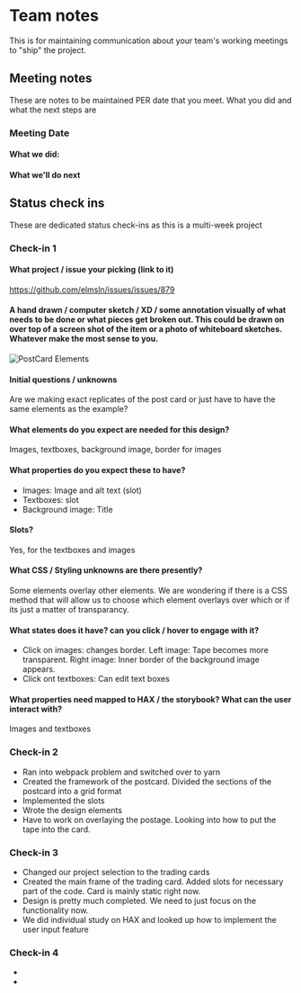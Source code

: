 # Team notes
This is for maintaining communication about your team's working meetings to "ship" the project.

## Meeting notes
These are notes to be maintained PER date that you meet. What you did and what the next steps are
### Meeting Date

#### What we did:


#### What we'll do next


## Status check ins
These are dedicated status check-ins as this is a multi-week project
### Check-in 1
#### What project / issue your picking (link to it)
https://github.com/elmsln/issues/issues/879
#### A hand drawn / computer sketch / XD / some annotation visually of what needs to be done or what pieces get broken out. This could be drawn on over top of a screen shot of the item or a photo of whiteboard sketches. Whatever make the most sense to you.

![PostCard Elements](https://user-images.githubusercontent.com/63626720/140686959-0617c25d-ce98-47db-8c15-bc53dc247a48.jpg)

#### Initial questions / unknowns
 Are we making exact replicates of the post card or just have to have the same elements as the example?
 
#### What elements do you expect are needed for this design?
Images, textboxes, background image, border for images

#### What properties do you expect these to have?
- Images: Image and alt text (slot)
- Textboxes: slot
- Background image: Title

#### Slots?
 Yes, for the textboxes and images

#### What CSS / Styling unknowns are there presently?
 Some elements overlay other elements. We are wondering if there is a CSS method that will allow us to choose which element overlays over which or if its just a matter of transparancy. 
 
#### What states does it have? can you click / hover to engage with it?
- Click on images: changes border. Left image: Tape becomes more transparent. Right image: Inner border of the background image appears. 
- Click ont textboxes: Can edit text boxes

#### What properties need mapped to HAX / the storybook? What can the user interact with?
 Images and textboxes


### Check-in 2
- Ran into webpack problem and switched over to yarn 
- Created the framework of the postcard. Divided the sections of the postcard into a grid format
- Implemented the slots
- Wrote the design elements
- Have to work on overlaying the postage. Looking into how to put the tape into the card. 
### Check-in 3
- Changed our project selection to the trading cards
- Created the main frame of the trading card. Added slots for necessary part of the code. Card is mainly static right now.
- Design is pretty much completed. We need to just focus on the functionality now.
- We did individual study on HAX and looked up how to implement the user input feature 
### Check-in 4
- 
- 
